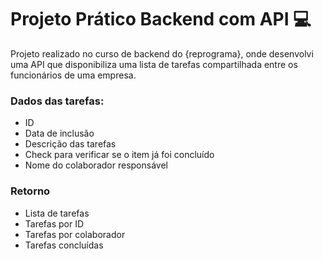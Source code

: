 # Projeto Prático Backend com API 💻


Projeto realizado no curso de backend do {reprograma}, onde desenvolvi uma API que disponibiliza uma lista de tarefas compartilhada entre os funcionários de uma empresa. 


### Dados das tarefas:

- ID
- Data de inclusão
- Descrição das tarefas
- Check para verificar se o item já foi concluído
- Nome do colaborador responsável


### Retorno


- Lista de tarefas
- Tarefas por ID
- Tarefas por colaborador
- Tarefas concluídas